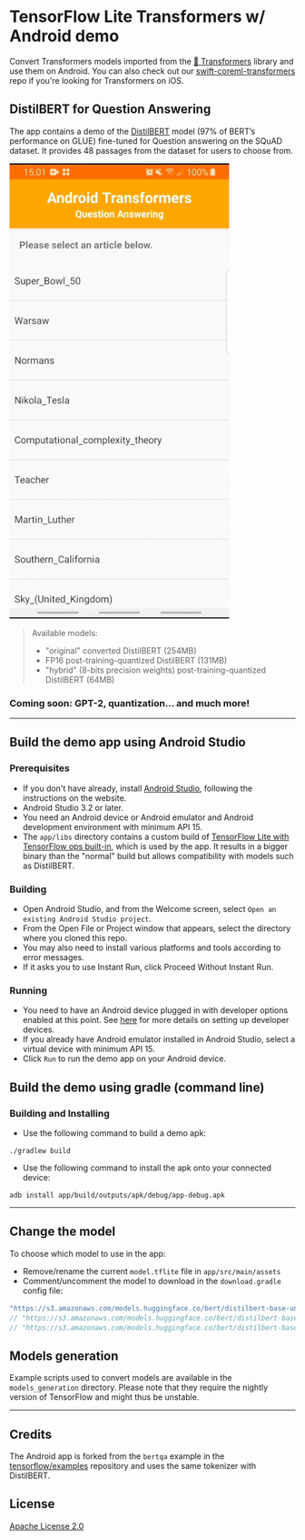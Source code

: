 # TensorFlow Lite Transformers w/ Android demo

Convert Transformers models
imported from the [🤗 Transformers](https://github.com/huggingface/transformers) library
and use them on Android. You can also check out our
[swift-coreml-transformers](https://github.com/huggingface/swift-coreml-transformers) repo
if you're looking for Transformers on iOS.

## DistilBERT for Question Answering

The app contains a demo of the [DistilBERT](https://arxiv.org/abs/1910.01108) model
(97% of BERT’s performance on GLUE) fine-tuned for Question answering on the SQuAD dataset.
It provides 48 passages from the dataset for users to choose from.

![demo gif](media/distilbert_qa.gif "Demo running offline on a Samsung Galaxy S8")

> Available models:
> * "original" converted DistilBERT (254MB)
> * FP16 post-training-quantized DistilBERT (131MB)
> * "hybrid" (8-bits precision weights) post-training-quantized DistilBERT (64MB)

### Coming soon: GPT-2, quantization... and much more!

---

## Build the demo app using Android Studio

### Prerequisites

*   If you don't have already, install
    [Android Studio](https://developer.android.com/studio/index.html), following
    the instructions on the website.
*   Android Studio 3.2 or later.
*   You need an Android device or Android emulator and Android development
    environment with minimum API 15.
*   The `app/libs` directory contains a custom build of
    [TensorFlow Lite with TensorFlow ops built-in](https://www.tensorflow.org/lite/guide/ops_select),
    which is used by the app. It results in a bigger binary than the "normal" build but allows
    compatibility with models such as DistilBERT.

### Building

*   Open Android Studio, and from the Welcome screen, select `Open an existing
    Android Studio project`.
*   From the Open File or Project window that appears, select the directory where you cloned this repo.
*   You may also need to install various platforms and tools according to error
    messages.
*   If it asks you to use Instant Run, click Proceed Without Instant Run.

### Running

*   You need to have an Android device plugged in with developer options enabled
    at this point. See [here](https://developer.android.com/studio/run/device)
    for more details on setting up developer devices.
*   If you already have Android emulator installed in Android Studio, select a
    virtual device with minimum API 15.
*   Click `Run` to run the demo app on your Android device.

## Build the demo using gradle (command line)

### Building and Installing

*   Use the following command to build a demo apk:

```
./gradlew build
```

*   Use the following command to install the apk onto your connected device:

```
adb install app/build/outputs/apk/debug/app-debug.apk
```

---

## Change the model

To choose which model to use in the app:
*   Remove/rename the current `model.tflite` file in `app/src/main/assets`
*   Comment/uncomment the model to download in the `download.gradle` config file:
```java
"https://s3.amazonaws.com/models.huggingface.co/bert/distilbert-base-uncased-distilled-squad-384.tflite": "model.tflite", // <- "original" converted DistilBERT (default)
// "https://s3.amazonaws.com/models.huggingface.co/bert/distilbert-base-uncased-distilled-squad-384-fp16.tflite": "model.tflite", // <- fp16 quantized version of DistilBERT
// "https://s3.amazonaws.com/models.huggingface.co/bert/distilbert-base-uncased-distilled-squad-384-8bits.tflite": "model.tflite", // <- hybrid quantized version of DistilBERT
```

## Models generation

Example scripts used to convert models are available in the `models_generation` directory.
Please note that they require the nightly version of TensorFlow and might thus be unstable.

---

## Credits

The Android app is forked from the `bertqa` example in the
[tensorflow/examples](https://github.com/tensorflow/examples) repository and uses the same
tokenizer with DistilBERT.

## License

[Apache License 2.0](LICENSE)
